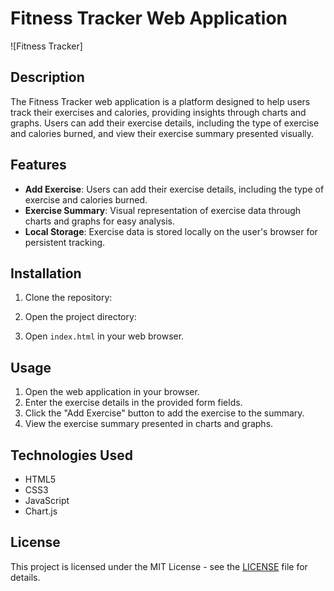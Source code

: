 # Fitness Tracker Web Application

![Fitness Tracker]

## Description

The Fitness Tracker web application is a platform designed to help users track their exercises and calories, providing insights through charts and graphs. Users can add their exercise details, including the type of exercise and calories burned, and view their exercise summary presented visually.

## Features

- **Add Exercise**: Users can add their exercise details, including the type of exercise and calories burned.
- **Exercise Summary**: Visual representation of exercise data through charts and graphs for easy analysis.
- **Local Storage**: Exercise data is stored locally on the user's browser for persistent tracking.

## Installation

1. Clone the repository:


2. Open the project directory:


3. Open `index.html` in your web browser.

## Usage

1. Open the web application in your browser.
2. Enter the exercise details in the provided form fields.
3. Click the "Add Exercise" button to add the exercise to the summary.
4. View the exercise summary presented in charts and graphs.

## Technologies Used

- HTML5
- CSS3
- JavaScript
- Chart.js

## License

This project is licensed under the MIT License - see the [LICENSE](LICENSE) file for details.
